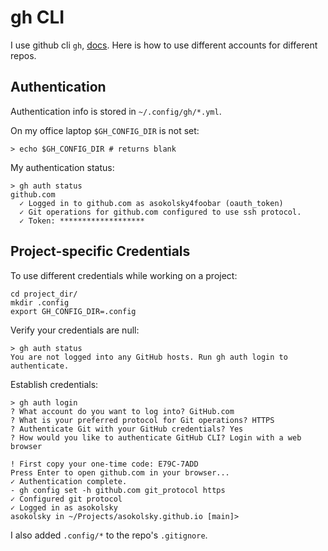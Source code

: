 # gh CLI

I use github cli `gh`, [docs](https://cli.github.com/manual/).
  Here is how to use different accounts for different
repos.

## Authentication

Authentication info is stored in `~/.config/gh/*.yml`.

On my office laptop `$GH_CONFIG_DIR` is not set:

```
> echo $GH_CONFIG_DIR # returns blank

```

My authentication status:

```
> gh auth status
github.com
  ✓ Logged in to github.com as asokolsky4foobar (oauth_token)
  ✓ Git operations for github.com configured to use ssh protocol.
  ✓ Token: *******************
```

## Project-specific Credentials

To use different credentials while working on a project:

```
cd project_dir/
mkdir .config
export GH_CONFIG_DIR=.config
```

Verify your credentials are null:

```
> gh auth status
You are not logged into any GitHub hosts. Run gh auth login to authenticate.
```

Establish credentials:

```
> gh auth login
? What account do you want to log into? GitHub.com
? What is your preferred protocol for Git operations? HTTPS
? Authenticate Git with your GitHub credentials? Yes
? How would you like to authenticate GitHub CLI? Login with a web browser

! First copy your one-time code: E79C-7ADD
Press Enter to open github.com in your browser...
✓ Authentication complete.
- gh config set -h github.com git_protocol https
✓ Configured git protocol
✓ Logged in as asokolsky
asokolsky in ~/Projects/asokolsky.github.io [main]>
```

I also added `.config/*` to the repo's `.gitignore`.
